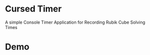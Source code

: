 # Cursed Timer

A simple Console Timer Application for Recording Rubik Cube Solving Times

# Demo

<script src="https://asciinema.org/a/OQ2bEK2fRjW8567RHHzZf08bW.js" id="asciicast-OQ2bEK2fRjW8567RHHzZf08bW" async></script>
